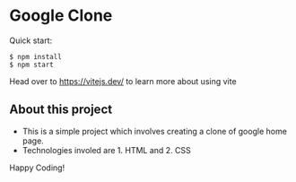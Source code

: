 # Google Clone

Quick start:

```
$ npm install
$ npm start
````

Head over to https://vitejs.dev/ to learn more about using vite
## About this project

- This is a simple project which involves creating a clone of google home page.
- Technologies involed are 1. HTML and 2. CSS

Happy Coding!
